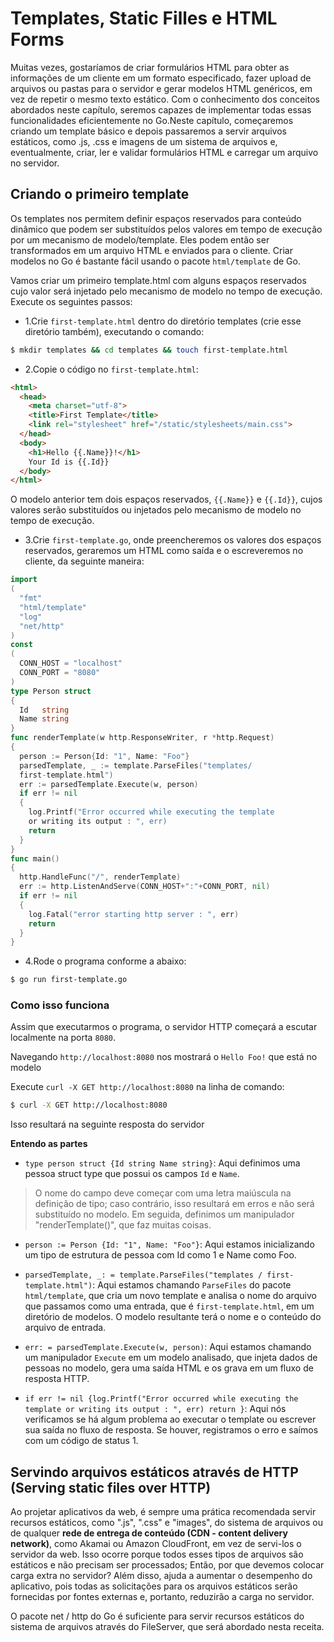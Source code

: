 # Templates, Static Filles e HTML Forms
Muitas vezes, gostaríamos de criar formulários HTML para obter as informações de um cliente em um formato especificado, fazer upload de arquivos ou pastas para o servidor e gerar modelos HTML genéricos, em vez de repetir o mesmo texto estático. Com o conhecimento dos conceitos abordados neste capítulo, seremos capazes de implementar todas essas funcionalidades eficientemente no Go.Neste capítulo, começaremos criando um template básico e depois passaremos a servir arquivos estáticos, como .js, .css e imagens de um sistema de arquivos e, eventualmente, criar, ler e validar formulários HTML e carregar um arquivo no servidor.

## Criando o primeiro template
Os templates nos permitem definir espaços reservados para conteúdo dinâmico que podem ser substituídos pelos valores em tempo de execução por um mecanismo de modelo/template. Eles podem então ser transformados em um arquivo HTML e enviados para o cliente. Criar modelos no Go é bastante fácil usando o pacote ```html/template``` de Go.

Vamos criar um primeiro template.html com alguns espaços reservados cujo valor será injetado pelo mecanismo de modelo no tempo de execução. Execute os seguintes passos:

- 1.Crie ```first-template.html``` dentro do diretório templates (crie esse diretório também), executando o comando:

```bash
$ mkdir templates && cd templates && touch first-template.html
```

- 2.Copie o código no ```first-template.html```:

```html
<html>
  <head>
    <meta charset="utf-8">
    <title>First Template</title>
    <link rel="stylesheet" href="/static/stylesheets/main.css">
  </head>
  <body>
    <h1>Hello {{.Name}}!</h1>
    Your Id is {{.Id}}
  </body>
</html>
```

O modelo anterior tem dois espaços reservados, ```{{.Name}}``` e ```{{.Id}}```, cujos valores serão substituídos ou injetados pelo mecanismo de modelo no tempo de execução.


- 3.Crie ```first-template.go```, onde preencheremos os valores dos espaços reservados, geraremos um HTML como saída e o escreveremos no cliente, da seguinte maneira:

```go
import 
(
  "fmt"
  "html/template"
  "log"
  "net/http"
)
const 
(
  CONN_HOST = "localhost"
  CONN_PORT = "8080"
)
type Person struct 
{
  Id   string
  Name string
}
func renderTemplate(w http.ResponseWriter, r *http.Request) 
{
  person := Person{Id: "1", Name: "Foo"}
  parsedTemplate, _ := template.ParseFiles("templates/
  first-template.html")
  err := parsedTemplate.Execute(w, person)
  if err != nil 
  {
    log.Printf("Error occurred while executing the template
    or writing its output : ", err)
    return
  }
}
func main() 
{
  http.HandleFunc("/", renderTemplate)
  err := http.ListenAndServe(CONN_HOST+":"+CONN_PORT, nil)
  if err != nil 
  {
    log.Fatal("error starting http server : ", err)
    return
  }
}
```

- 4.Rode o programa conforme a abaixo:

```bash
$ go run first-template.go
```


### Como isso funciona

Assim que executarmos o programa, o servidor HTTP começará a escutar localmente na porta ```8080```.

Navegando ```http://localhost:8080``` nos mostrará o ```Hello Foo!``` que está no modelo

Execute ```curl -X GET http://localhost:8080``` na linha de comando:

```bash
$ curl -X GET http://localhost:8080
```

Isso resultará na seguinte resposta do servidor 

**Entendo as partes**

- ```type person struct {Id string Name string}```: Aqui definimos uma pessoa struct type que possui os campos ```Id``` e ```Name```.

> O nome do campo deve começar com uma letra maiúscula na definição de tipo; caso contrário, isso resultará em erros e não será substituído no modelo.
Em seguida, definimos um manipulador "renderTemplate()", que faz muitas coisas.

- ```person := Person {Id: "1", Name: "Foo"}```: Aqui estamos inicializando um tipo de estrutura de pessoa com Id como 1 e Name como Foo.

- ```parsedTemplate, _: = template.ParseFiles("templates / first-template.html")```: Aqui estamos chamando ```ParseFiles``` do pacote ```html/template```, que cria um novo template e analisa o nome do arquivo que passamos como uma entrada, que é ```first-template.html```, em um diretório de modelos. O modelo resultante terá o nome e o conteúdo do arquivo de entrada.

- ```err: = parsedTemplate.Execute(w, person)```: Aqui estamos chamando um manipulador ```Execute``` em um modelo analisado, que injeta dados de pessoas no modelo, gera uma saída HTML e os grava em um fluxo de resposta HTTP.

- ```if err != nil {log.Printf("Error occurred while executing the template or writing its output : ", err) return }```: Aqui nós verificamos se há algum problema ao executar o template ou escrever sua saída no fluxo de resposta. Se houver, registramos o erro e saímos com um código de status 1.


## Servindo arquivos estáticos através de HTTP (Serving static files over HTTP)
Ao projetar aplicativos da web, é sempre uma prática recomendada servir recursos estáticos, como ".js", ".css" e "images", do sistema de arquivos ou de qualquer **rede de entrega de conteúdo (CDN - content delivery network)**, como Akamai ou Amazon CloudFront, em vez de servi-los o servidor da web. Isso ocorre porque todos esses tipos de arquivos são estáticos e não precisam ser processados; Então, por que devemos colocar carga extra no servidor? Além disso, ajuda a aumentar o desempenho do aplicativo, pois todas as solicitações para os arquivos estáticos serão fornecidas por fontes externas e, portanto, reduzirão a carga no servidor.

O pacote net / http do Go é suficiente para servir recursos estáticos do sistema de arquivos através do FileServer, que será abordado nesta receita.


